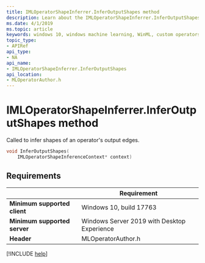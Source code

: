 ```yaml
---
title: IMLOperatorShapeInferrer.InferOutputShapes method
description: Learn about the IMLOperatorShapeInferrer.InferOutputShapes method. This method is called to infer shapes of an operator's output edges.
ms.date: 4/1/2019
ms.topic: article
keywords: windows 10, windows machine learning, WinML, custom operators, InferOutputShapes
topic_type:
- APIRef
api_type:
- NA
api_name:
- IMLOperatorShapeInferrer.InferOutputShapes
api_location:
- MLOperatorAuthor.h
---
```


# IMLOperatorShapeInferrer.InferOutputShapes method

Called to infer shapes of an operator's output edges.

```cpp
void InferOutputShapes(
    IMLOperatorShapeInferenceContext* context)
```

## Requirements

| | Requirement |
|-|-|
| **Minimum supported client** | Windows 10, build 17763 |
| **Minimum supported server** | Windows Server 2019 with Desktop Experience |
| **Header** | MLOperatorAuthor.h |

[!INCLUDE [help](../../includes/get-help.md)]
